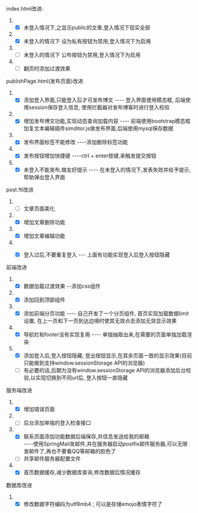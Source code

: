 index.html改进:
1. - [x] 未登入情况下,之显示public的文章,登入情况下现实全部
1. - [x] 未登入的情况下 设为私有按钮为禁用,登入情况下为启用
1. - [ ] 未登入的情况下 公布按钮为禁用,登入情况下为启用
1. - [ ] 翻页时添加过渡效果

publishPage.html(发布页面)改进
1. - [x] 添加登入界面,只能登入后才可发布博文 ---- 登入界面使用模态框, 后端使用session保存登入信息, 使用拦截器对发布博客时进行登入校验
1. - [x] 增加发布博文功能,实现动态查询加载内容  ---- 前端使用bootstrap模态框加复文本编辑插件simditor.js做发布界面,后端使用mysql保存数据
1. - [x] 发布界面标签不能修改 ----添加删除标签功能
1. - [x] 发布按钮增加快捷键 ----ctrl + enter按键,来触发提交按钮
1. - [x] 未登入不能发布,做友好提示  ---- 在未登入的情况下,发表失败并给予提示, 帮助弹出登入界面

post.ftl改进
1. - [ ] 文章页面美化
1. - [x] 增加文章删除功能
1. - [x] 增加文章编辑功能
1. - [x] 登入过后,不要重复登入 --- 上面有功能实现登入后登入按钮隐藏


前端改进 
1. - [x] 数据加载过渡效果 --添加css组件
1. - [x] 添加回到顶部组件
1. - [x] 添加前端分页功能  ---- 自己开发了一个分页组件, 首页实现加载数据limit设置, 在上一页和下一页到达边境时使其无效点击添加无效显示效果 
1. - [x] 导航栏和footer没有实现复用 ---- 单独抽取出来,在需要的页面单独加载渲染 
1. - [x] 添加登入后,登入按钮隐藏; 登出按钮显示,在其余页面一致的显示效果(目前只能做到支持window.sessionStorage API的浏览器)
	- [ ] 有必要的话,后期为没有window.sessionStorage API的浏览器添加后台校验,以实现切换到不同url后, 登入按钮一直隐藏 

服务端改进
1. - [x] 增加错误页面
1. - [ ] 后台添加单独的登入检查接口
1. - [x] 联系页面添加功能数据后端保存,并信息发送给我的邮箱   
				----使用SpringMail发邮件,并在服务器启动postfix邮件服务器,可以无限发邮件了,再也不要看QQ等邮箱的脸色了
	- [ ] 共享邮件服务器配置文件
1. - [x] 首页数据缓存,减少数据库查询,修改数据后情况缓存

数据库改进
1. - [x] 修改数据字符编码为utf8mb4 ; 可以是存储emojo表情字符了
